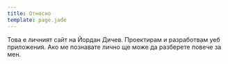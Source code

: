 ```yaml
---
title: Относно
template: page.jade
---
```


Това е личният сайт на Йордан Дичев. Проектирам и разработвам уеб приложения.
Ако ме познавате лично ще може да разберете повече за мен.